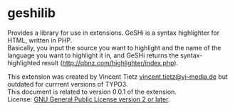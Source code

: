 # geshilib
Provides a library for use in extensions. GeSHi is a syntax highlighter for HTML, written in PHP.  
Basically, you input the source you want to highlight and the name of the language you want to highlight it in, and GeSHi returns the syntax-highlighted result (http://qbnz.com/highlighter/index.php).  

This extension was created by Vincent Tietz <vincent.tietz@vj-media.de> but outdated for currrent versions of TYPO3.  
This document is related to version 0.0.1 of the extension.  
License:  [GNU General Public License version 2 or later](http://www.gnu.org/copyleft/gpl.html).  
